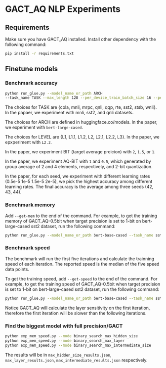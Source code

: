 # GACT_AQ NLP Experiments
## Requirements
Make sure you have GACT_AQ installed. 
Install other dependency with the following command:
```bash
pip install -r requirements.txt
```

## Finetune models 
### Benchmark accuracy
```bash
python run_glue.py --model_name_or_path ARCH
--task_name TASK --max_length 128 --per_device_train_batch_size 16 --per_device_eval_batch_size 128 --learning_rate 1e-5 --num_train_epochs 1 --seed 42 --pad_to_max_length  --output_dir log/TASK/LEVEL/ --gact --opt_level LEVEL --bit BIT --aq-bit AQ-BIT --device DEVICE_NUM
```
The choices for TASK are {cola, mnli, mrpc, qnli, qqp, rte, sst2, stsb, wnli}. In the papaer, we experiment with mnli, sst2,  and qnli datasets.

The choices for ARCH are defined in huggingface.co/models. In the paper, we experiment with ```bert-large-cased```.

The choices for LEVEL are {L1, L1.1, L1.2, L2, L2.1, L2.2, L3}. In the paper, we epxperiment with ```L2.2```.

In the paper, we experiment BIT (target average preicion) with ```2```, ```1.5```, or ```1```.

In the paper, we experiment AQ-BIT with ```1``` and ```0.5```, which generated by group average of 2 and 4 elements, respectively, and 2-bit quantization. 

In the paper, for each seed, we experiment with different learning rates (0.5e-5 1e-5 1.5e-5 2e-5), we pick the highest accuracy among different learning rates. The final accuracy is the average among three seeds (42, 43, 44). 


### Benchmark memory
Add `--get-mem` to the end of the command. For example, to get the training memory of GACT_AQ-0.5bit when target precision is set to 1-bit on bert-large-cased sst2 dataset, run the following command:
```bash
python run_glue.py --model_name_or_path bert-base-cased --task_name sst2 --max_length 128 --per_device_train_batch_size 16 --per_device_eval_batch_size 128 --learning_rate 1e-5 --num_train_epochs 1 --seed 42 --pad_to_max_length  --output_dir log/sst2/L2/ --gact --opt_level L2 --bit 2 --aq-bit 0.5 --get-mem
```

### Benchmark speed
The benchmark will run the first five iterations and calculate the trainning speed of each iteration. The reported speed is the median of the five speed data points.

To get the training speed, add `--get-speed` to the end of the command. For example, to get the training speed of GACT_AQ-0.5bit when target precision is set to 1-bit on bert-large-cased sst2 dataset, run the following command:
```bash
python run_glue.py --model_name_or_path bert-base-cased --task_name sst2 --max_length 128 --per_device_train_batch_size 16 --per_device_eval_batch_size 128 --learning_rate 1e-5 --num_train_epochs 1 --seed 42 --pad_to_max_length  --output_dir log/sst2/L2/ --gact --opt_level L2 --bit 2 --aq-bit 0.5 --get-speed
```
Notice GACT_AQ will calculate the layer sensitivity on the first iteration, therefore the first iteration will be slower than the following iterations.

### Find the biggest model with full precision/GACT
```bash
python exp_mem_speed.py --mode binary_search_max_hidden_size
python exp_mem_speed.py --mode binary_search_max_layer
python exp_mem_speed.py --mode binary_search_max_intermediate_size
```
The results will be in `max_hidden_size_results.json`, `max_layer_results.json`, `max_intermediate_results.json` respectively.


